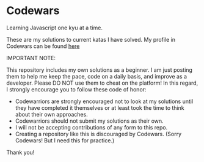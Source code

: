 # Codewars
Learning Javascript one kyu at a time.


These are my solutions to current katas I have solved. My profile in Codewars can be found [here](https://www.codewars.com/users/Leo-Agram)

IMPORTANT NOTE:

This repository includes my own solutions as a beginner. I am just posting them to help me keep the pace, code on a daily basis, and improve as a developer. Please DO NOT use them to cheat on the platform! In this regard, I strongly encourage you to follow these code of honor:

- Codewarriors are strongly encouraged not to look at my solutions until they have completed it themselves or at least took the time to think about their own approaches.
- Codewarriors should not submit my solutions as their own.
- I will not be accepting contributions of any form to this repo.
- Creating a repository like this is discouraged by Codewars. (Sorry Codewars! But I need this for practice.)

Thank you!